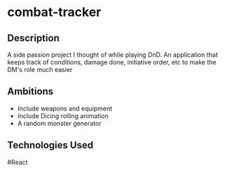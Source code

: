 # combat-tracker

## Description
A side passion project I thought of while playing DnD. An application that keeps track of conditions, damage done, initiative order, etc to make the DM's role much easier

## Ambitions
- Include weapons and equipment
- Include Dicing rolling animation
- A random monster generator

## Technologies Used
#React
